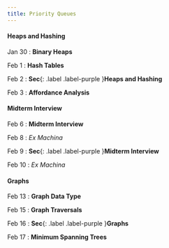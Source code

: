 ```yaml
---
title: Priority Queues
---
```


#### Heaps and Hashing

Jan 30
: **Binary Heaps**

Feb 1
: **Hash Tables**

Feb 2
: **Sec**{: .label .label-purple }**Heaps and Hashing**

Feb 3
: **Affordance Analysis**

#### Midterm Interview

Feb 6
: **Midterm Interview**

Feb 8
: *Ex Machina*

Feb 9
: **Sec**{: .label .label-purple }**Midterm Interview**

Feb 10
: *Ex Machina*

#### Graphs

Feb 13
: **Graph Data Type**

Feb 15
: **Graph Traversals**

Feb 16
: **Sec**{: .label .label-purple }**Graphs**

Feb 17
: **Minimum Spanning Trees**
